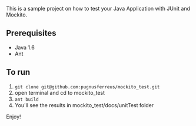 This is a sample project on how to test your Java Application with JUnit and Mockito.

## Prerequisites
* Java 1.6
* Ant

## To run

1. `git clone git@github.com:pugnusferreus/mockito_test.git`
2. open terminal and cd to mockito_test
3. `ant build`
4. You'll see the results in mockito_test/docs/unitTest folder


Enjoy!